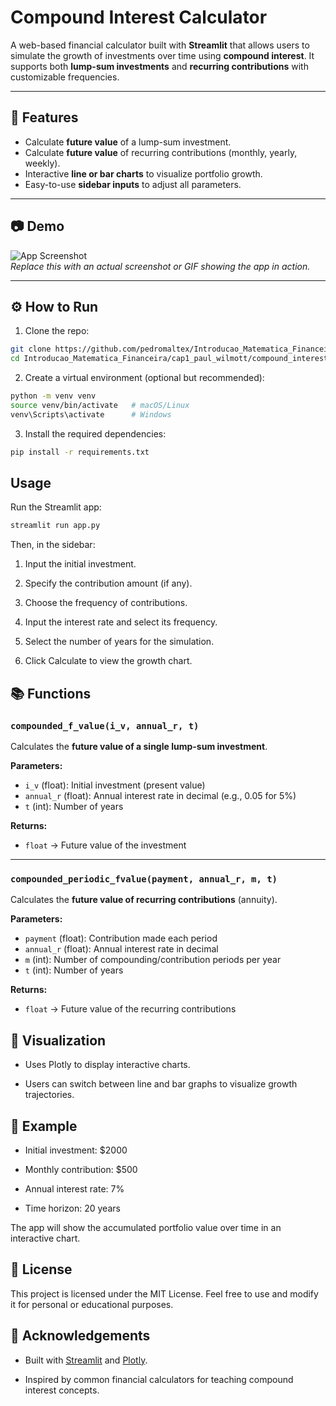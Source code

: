 # Compound Interest Calculator

A web-based financial calculator built with **Streamlit** that allows users to simulate the growth of investments over time using **compound interest**. It supports both **lump-sum investments** and **recurring contributions** with customizable frequencies.

---

## 🚀 Features

- Calculate **future value** of a lump-sum investment.
- Calculate **future value** of recurring contributions (monthly, yearly, weekly).
- Interactive **line or bar charts** to visualize portfolio growth.
- Easy-to-use **sidebar inputs** to adjust all parameters.

---

## 📷 Demo

![App Screenshot](path/to/screenshot.png)  
*Replace this with an actual screenshot or GIF showing the app in action.*

---

## ⚙️ How to Run

1. Clone the repo:

```bash
git clone https://github.com/pedromaltex/Introducao_Matematica_Financeira.git
cd Introducao_Matematica_Financeira/cap1_paul_wilmott/compound_interest
```

2. Create a virtual environment (optional but recommended):
```bash
python -m venv venv
source venv/bin/activate   # macOS/Linux
venv\Scripts\activate      # Windows
```

3. Install the required dependencies:
```bash
pip install -r requirements.txt
```

## Usage

Run the Streamlit app:
```bash
streamlit run app.py
```

Then, in the sidebar:

1. Input the initial investment.

2. Specify the contribution amount (if any).

3. Choose the frequency of contributions.

4. Input the interest rate and select its frequency.

5. Select the number of years for the simulation.

6. Click Calculate to view the growth chart.

## 📚 Functions

### `compounded_f_value(i_v, annual_r, t)`

Calculates the **future value of a single lump-sum investment**.

**Parameters:**

- `i_v` (float): Initial investment (present value)  
- `annual_r` (float): Annual interest rate in decimal (e.g., 0.05 for 5%)  
- `t` (int): Number of years  

**Returns:**  
- `float` → Future value of the investment

---

### `compounded_periodic_fvalue(payment, annual_r, m, t)`

Calculates the **future value of recurring contributions** (annuity).

**Parameters:**

- `payment` (float): Contribution made each period  
- `annual_r` (float): Annual interest rate in decimal  
- `m` (int): Number of compounding/contribution periods per year  
- `t` (int): Number of years  

**Returns:**  
- `float` → Future value of the recurring contributions


## 🎨 Visualization

- Uses Plotly to display interactive charts.

- Users can switch between line and bar graphs to visualize growth trajectories.

## 🧮 Example

- Initial investment: $2000

- Monthly contribution: $500

- Annual interest rate: 7%

- Time horizon: 20 years

The app will show the accumulated portfolio value over time in an interactive chart.

## 📄 License

This project is licensed under the MIT License.
Feel free to use and modify it for personal or educational purposes.

## 🙏 Acknowledgements

- Built with [Streamlit](https://streamlit.io/) and [Plotly](https://plotly.com/python/).

- Inspired by common financial calculators for teaching compound interest concepts.